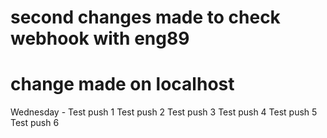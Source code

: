 # second changes made to check webhook with eng89
# change made on localhost 

Wednesday - Test push 1
Test push 2
Test push 3
Test push 4
Test push 5
Test push 6